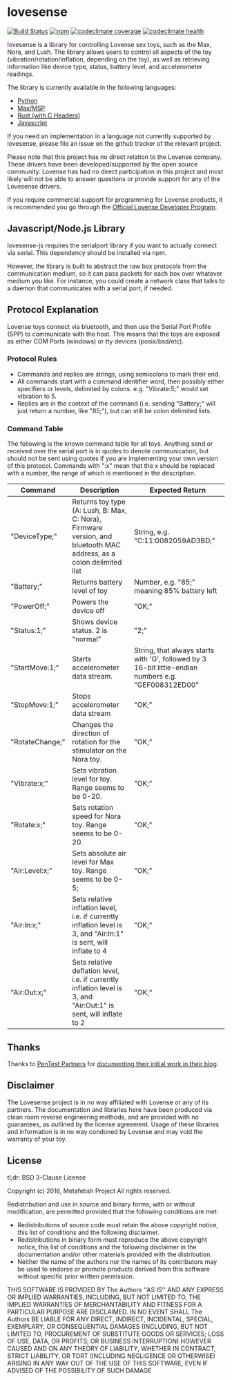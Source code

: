 # lovesense

[![Build Status](https://img.shields.io/travis/metafetish/lovesense-js.svg)](https://travis-ci.org/metafetish/lovesense-js) [![npm](https://img.shields.io/npm/v/lovesense.svg)](https://npmjs.com/package/lovesense) [![codeclimate coverage](https://codeclimate.com/github/metafetish/lovesense-js/badges/coverage.svg)](https://codeclimate.com/github/metafetish/lovesense-js) [![codeclimate health](https://codeclimate.com/github/metafetish/lovesense-js/badges/gpa.svg)](https://codeclimate.com/github/metafetish/lovesense-js)

lovesense is a library for controlling Lovense sex toys, such as the
Max, Nora, and Lush. The library allows users to control all aspects
of the toy (vibration/rotation/inflation, depending on the toy), as
well as retrieving information like device type, status, battery
level, and accelerometer readings.

The library is currently available in the following languages:

- [Python](http://github.com/metafetish/lovesense-py)
- [Max/MSP](http://github.com/metafetish/lovesense-max)
- [Rust (with C Headers)](http://github.com/metafetish/lovesense-rs)
- [Javascript](http://github.com/metafetish/lovesense-js)

If you need an implementation in a language not currently supported by
lovesense, please file an issue on the github tracker of the relevant
project.

Please note that this project has no direct relation to the Lovense
company. These drivers have been developed/supported by the open
source community. Lovense has had no direct participation in this
project and most likely will not be able to answer questions or
provide support for any of the Lovesense drivers. 

If you require commercial support for programming for Lovense
products, it is recommended you go through the
[Official Lovense Developer Program](https://www.lovense.com/sextoys/developer).

## Javascript/Node.js Library

lovesense-js requires the serialport library if you want to actually
connect via serial. This dependency should be installed via npm.

However, the library is built to abstract the raw box protocols from
the communication medium, so it can pass packets for each box over
whatever medium you like. For instance, you could create a network
class that talks to a daemon that communicates with a serial port, if
needed.

## Protocol Explanation

Lovense toys connect via bluetooth, and then use the Serial Port
Profile (SPP) to communicate with the host. This means that the toys
are exposed as either COM Ports (windows) or tty devices
(posix/bsd/etc). 

### Protocol Rules

* Commands and replies are strings, using semicolons to mark their end.
* All commands start with a command identifier word, then possibly
  either specifiers or levels, delimited by colons. e.g. "Vibrate:5;"
  would set vibration to 5.
* Replies are in the context of the command (i.e. sending "Battery;"
  will just return a number, like "85;"), but can still be colon
  delimited lists.

### Command Table

The following is the known command table for all toys. Anything send
or received over the serial port is in quotes to denote communication,
but should not be sent using quotes if you are implementing your own
version of this protocol. Commands with ":x" mean that the x should be
replaced with a number, the range of which is mentioned in the
description.

| Command         | Description                                                                                                         | Expected Return                                                                                      |
| --------------- | ------------------------------------------------------------------------------------------------------------------- | ---------------------------------------------------------------------------------------------------- |
| "DeviceType;"   | Returns toy type (A: Lush, B: Max, C: Nora), Firmware version, and bluetooth MAC address, as a colon delimited list | String, e.g. "C:11:0082059AD3BD;"                                                                    |
| "Battery;"      | Returns battery level of toy                                                                                        | Number, e.g. "85;" meaning 85% battery left                                                          |
| "PowerOff;"     | Powers the device off                                                                                               | "OK;"                                                                                                |
| "Status:1;"     | Shows device status. 2 is "normal"                                                                                  | "2;"                                                                                                 |
| "StartMove:1;"  | Starts accelerometer data stream.                                                                                   | String, that always starts with 'G', followed by 3 16-bit little-endian numbers e.g. "GEF008312ED00" |
| "StopMove:1;"   | Stops accelerometer data stream                                                                                     | "OK;"                                                                                                |
| "RotateChange;" | Changes the direction of rotation for the stimulator on the Nora toy.                                               | "OK;"                                                                                                |
| "Vibrate:x;"    | Sets vibration level for toy. Range seems to be 0-20.                                                               | "OK;"                                                                                                |
| "Rotate:x;"     | Sets rotation speed for Nora toy. Range seems to be 0-20.                                                           | "OK;"                                                                                                |
| "Air:Level:x;"  | Sets absolute air level for Max toy. Range seems to be 0-5;                                                         | "OK;"                                                                                                |
| "Air:In:x;"     | Sets relative inflation level, i.e. if currently inflation level is 3, and "Air:In:1" is sent, will inflate to 4    | "OK;"                                                                                                |
| "Air:Out:x;"    | Sets relative deflation level, i.e. if currently inflation level is 3, and "Air:Out:1" is sent, will inflate to 2   | "OK;"                                                                                                |


## Thanks

Thanks to [PenTest Partners](https://www.pentestpartners.com/) for
[documenting their initial work in their blog](https://www.pentestpartners.com/blog/dicking-around-with-dildos-how-to-drive-a-vibrator-with-realterm/).

## Disclaimer

The Lovesense project is in no way affiliated with Lovense or any of
its partners. The documentation and libraries here have been produced
via clean room reverse engineering methods, and are provided with no
guarantees, as outlined by the license agreement. Usage of these
libraries and information is in no way condoned by Lovense and may
void the warranty of your toy.

## License

tl;dr: BSD 3-Clause License

Copyright (c) 2016, Metafetish Project
All rights reserved.

Redistribution and use in source and binary forms, with or without
modification, are permitted provided that the following conditions are met:
* Redistributions of source code must retain the above copyright
  notice, this list of conditions and the following disclaimer.
* Redistributions in binary form must reproduce the above copyright
  notice, this list of conditions and the following disclaimer in the
  documentation and/or other materials provided with the distribution.
* Neither the name of the authors nor the names of its contributors
  may be used to endorse or promote products derived from this
  software without specific prior written permission.

THIS SOFTWARE IS PROVIDED BY The Authors ''AS IS'' AND ANY EXPRESS
OR IMPLIED WARRANTIES, INCLUDING, BUT NOT LIMITED TO, THE IMPLIED
WARRANTIES OF MERCHANTABILITY AND FITNESS FOR A PARTICULAR PURPOSE ARE
DISCLAIMED. IN NO EVENT SHALL The Authors BE LIABLE FOR ANY DIRECT,
INDIRECT, INCIDENTAL, SPECIAL, EXEMPLARY, OR CONSEQUENTIAL DAMAGES
(INCLUDING, BUT NOT LIMITED TO, PROCUREMENT OF SUBSTITUTE GOODS OR
SERVICES; LOSS OF USE, DATA, OR PROFITS; OR BUSINESS INTERRUPTION)
HOWEVER CAUSED AND ON ANY THEORY OF LIABILITY, WHETHER IN CONTRACT,
STRICT LIABILITY, OR TORT (INCLUDING NEGLIGENCE OR OTHERWISE) ARISING
IN ANY WAY OUT OF THE USE OF THIS SOFTWARE, EVEN IF ADVISED OF THE
POSSIBILITY OF SUCH DAMAGE


